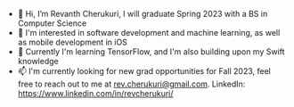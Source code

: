 - 👋 Hi, I’m Revanth Cherukuri, I will graduate Spring 2023 with a BS in Computer Science
- 👀 I'm interested in software development and machine learning, as well as mobile development in iOS
- 🌱 Currently I'm learning TensorFlow, and I'm also building upon my Swift knowledge
- 📫 I'm currently looking for new grad opportunities for Fall 2023, feel free to reach out to me at rev.cherukuri@gmail.com. LinkedIn: https://www.linkedin.com/in/revcherukuri/

<!---
revcherukuri/revcherukuri is a ✨ special ✨ repository because its `README.md` (this file) appears on your GitHub profile.
You can click the Preview link to take a look at your changes.
--->
